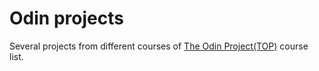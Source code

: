 Odin projects
====
Several projects from different courses of [The Odin Project(TOP)](http://www.theodinproject.com/courses) course list.
